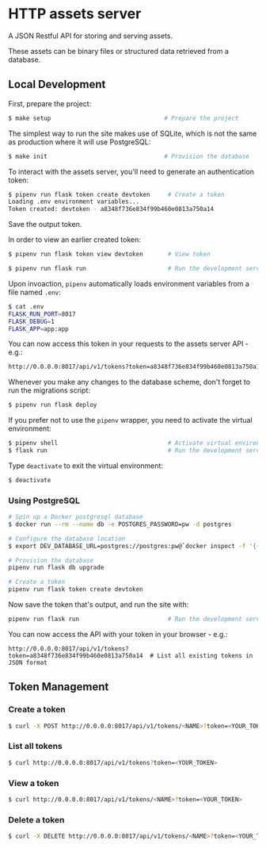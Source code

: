 # HTTP assets server

A JSON Restful API for storing and serving assets.

These assets can be binary files or structured data retrieved from a database.

## Local Development

First, prepare the project:

``` bash
$ make setup                                # Prepare the project
```

The simplest way to run the site makes use of SQLite, which is not the same as production where it will use PostgreSQL:

``` bash
$ make init                                 # Provision the database
```

To interact with the assets server, you'll need to generate an authentication token:

``` bash
$ pipenv run flask token create devtoken     # Create a token
Loading .env environment variables...
Token created: devtoken - a8348f736e834f99b460e0813a750a14
```

Save the output token.

In order to view an earlier created token:

``` bash
$ pipenv run flask token view devtoken       # View token
```

``` bash
$ pipenv run flask run                       # Run the development server
```

Upon invoaction, `pipenv` automatically loads environment variables from a file named `.env`:

``` bash
$ cat .env
FLASK_RUN_PORT=8017
FLASK_DEBUG=1
FLASK_APP=app:app
```

You can now access this token in your requests to the assets server API - e.g.: 

``` bash
http://0.0.0.0:8017/api/v1/tokens?token=a8348f736e834f99b460e0813a750a14  # List all existing tokens in JSON format
```

Whenever you make any changes to the database scheme, don't forget to run the migrations script:

``` bash
$ pipenv run flask deploy
```

If you prefer not to use the `pipenv` wrapper, you need to activate the virtual environment:

``` bash
$ pipenv shell                               # Activate virtual environment
$ flask run                                  # Run the development server
```

Type `deactivate` to exit the virtual environment:

``` bash
$ deactivate
```

### Using PostgreSQL

``` bash
# Spin up a Docker postgresql database
$ docker run --rm --name db -e POSTGRES_PASSWORD=pw -d postgres

# Configure the database location
$ export DEV_DATABASE_URL=postgres://postgres:pw@`docker inspect -f '{{range .NetworkSettings.Networks}}{{.IPAddress}}{{end}}' db`/postgres

# Provision the database
pipenv run flask db upgrade

# Create a token
pipenv run flask token create devtoken
```

Now save the token that's output, and run the site with:

``` bash
pipenv run flask run                         # Run the development server
```

You can now access the API with your token in your browser - e.g.:

```
http://0.0.0.0:8017/api/v1/tokens?token=a8348f736e834f99b460e0813a750a14  # List all existing tokens in JSON format
```

## Token Management

### Create a token

``` bash
$ curl -X POST http://0.0.0.0:8017/api/v1/tokens/<NAME>?token=<YOUR_TOKEN>
```

### List all tokens

``` bash
$ curl http://0.0.0.0:8017/api/v1/tokens?token=<YOUR_TOKEN>
```

### View a token

``` bash
$ curl http://0.0.0.0:8017/api/v1/tokens/<NAME>?token=<YOUR_TOKEN>
```

### Delete a token

``` bash
$ curl -X DELETE http://0.0.0.0:8017/api/v1/tokens/<NAME>?token=<YOUR_TOKEN>
```
